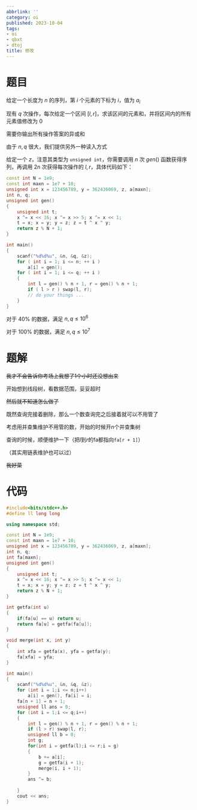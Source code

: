 ```yaml
---
abbrlink: ''
category: oi
published: 2023-10-04
tags:
- oi
- qbxt
- dtoj
title: 修改
---
```

# 题目

给定一个长度为 $n$ 的序列，第 $i$ 个元素的下标为 $i$，值为 $a_i$

现有 $q$ 次操作，每次给定一个区间 $[l,r]$，求该区间的元素和，并将区间内的所有元素值修改为 $0$

需要你输出所有操作答案的异或和

由于 $n, q$ 很大，我们提供另外一种读入方式

给定一个 $z$，注意其类型为 `unsigned int`，你需要调用 $n$ 次 $gen()$ 函数获得序列，再调用 $2n$ 次获得每次操作的 $l,r$，具体代码如下：

```c++
const int N = 1e9;
const int maxn = 1e7 + 10;
unsigned int x = 123456789, y = 362436069, z, a[maxn];
int n, q;
unsigned int gen()
{
    unsigned int t;
    x ^= x << 16; x ^= x >> 5; x ^= x << 1;
    t = x; x = y; y = z; z = t ^ x ^ y;
    return z % N + 1;
}

int main()
{
    scanf("%d%d%u", &n, &q, &z);
    for ( int i = 1; i <= n; ++ i ) 
        a[i] = gen();
    for ( int i = 1; i <= q; ++ i ) 
    {
        int l = gen() % n + 1, r = gen() % n + 1;
        if ( l > r ) swap(l, r);
        // do your things ...
    }
}

```


对于 $40\%$ 的数据，满足 $n, q\le 10^6$

对于 $100\%$ 的数据，满足 $n, q\leq 10^7$

# 题解

~~我才不会告诉你考场上我想了1个小时还没想出来~~

开始想到线段树，看数据范围，妥妥超时

~~然后就不知道怎么做了~~

既然查询完接着删除，那么一个数查询完之后接着就可以不用管了

考虑用并查集维护不用管的数，开始的时候开$n$个并查集树

查询的时候，顺便维护一下（把$l$到$r$的fa都指向`fa[r + 1]`）

（其实用链表维护也可以过）

~~我好菜~~


# 代码

```cpp
#include<bits/stdc++.h>
#define ll long long

using namespace std; 

const int N = 1e9;
const int maxn = 1e7 + 10;
unsigned int x = 123456789, y = 362436069, z, a[maxn];
int n, q;
int fa[maxn]; 
unsigned int gen()
{
    unsigned int t;
    x ^= x << 16; x ^= x >> 5; x ^= x << 1;
    t = x; x = y; y = z; z = t ^ x ^ y;
    return z % N + 1;
}

int getfa(int u)
{
	if(fa[u] == u) return u;
	return fa[u] = getfa(fa[u]);
}

void merge(int x, int y)
{
	int xfa = getfa(x), yfa = getfa(y);
	fa[xfa] = yfa;
}

int main()
{
    scanf("%d%d%u", &n, &q, &z);
    for (int i = 1;i <= n;i++) 
        a[i] = gen(), fa[i] = i;
    fa[n + 1] = n + 1;
    unsigned ll ans = 0;
    for (int i = 1;i <= q;i++) 
    {
        int l = gen() % n + 1, r = gen() % n + 1;
        if (l > r) swap(l, r);
        unsigned ll b = 0;
        int g;
		for(int i = getfa(l);i <= r;i = g)
		{
			b += a[i];
			g = getfa(i + 1);
			merge(i, i + 1);
		}
		ans ^= b;
	
    }
    cout << ans;
}
```
